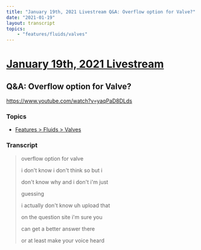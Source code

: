 ```yaml
---
title: "January 19th, 2021 Livestream Q&A: Overflow option for Valve?"
date: "2021-01-19"
layout: transcript
topics:
    - "features/fluids/valves"
---
```

# [January 19th, 2021 Livestream](../2021-01-19.md)
## Q&A: Overflow option for Valve?
https://www.youtube.com/watch?v=yaqPaD8DLds

### Topics
* [Features > Fluids > Valves](../topics/features/fluids/valves.md)

### Transcript

> overflow option for valve
>
> i don't know i don't think so but i
>
> don't know why and i don't i'm just
>
> guessing
>
> i actually don't know uh upload that
>
>  on the question site i'm sure you
>
> can get a better answer there
>
> or at least make your voice heard
>
